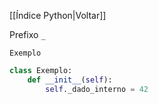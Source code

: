 [[Índice Python|Voltar]]

Prefixo `_`

`Exemplo`
```Python
class Exemplo:
    def __init__(self):
        self._dado_interno = 42
```